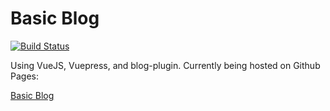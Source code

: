 # Basic Blog

[![Build Status](https://travis-ci.org/ClarkAllen1556/basic_vue_blog.svg?branch=master)](https://travis-ci.org/ClarkAllen1556/basic_vue_blog)

Using VueJS, Vuepress, and blog-plugin. Currently being hosted on Github Pages:

<a href="https://clarkallen1556.github.io/basic_vue_blog/"> Basic Blog </a>
